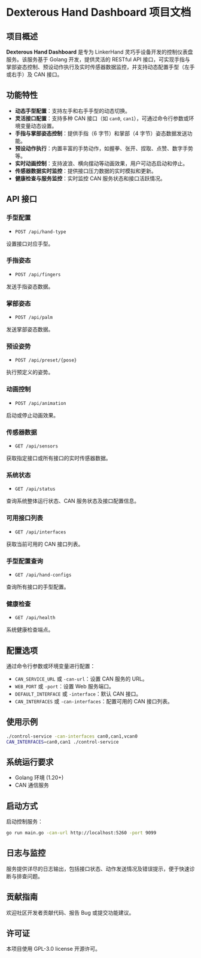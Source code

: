 # Dexterous Hand Dashboard 项目文档

## 项目概述

**Dexterous Hand Dashboard** 是专为 LinkerHand 灵巧手设备开发的控制仪表盘服务。该服务基于 Golang 开发，提供灵活的 RESTful API 接口，可实现手指与掌部姿态控制、预设动作执行及实时传感器数据监控，并支持动态配置手型（左手或右手）及 CAN 接口。

## 功能特性

* **动态手型配置**：支持左手和右手手型的动态切换。
* **灵活接口配置**：支持多种 CAN 接口（如 `can0`, `can1`），可通过命令行参数或环境变量动态设置。
* **手指与掌部姿态控制**：提供手指（6 字节）和掌部（4 字节）姿态数据发送功能。
* **预设动作执行**：内置丰富的手势动作，如握拳、张开、捏取、点赞、数字手势等。
* **实时动画控制**：支持波浪、横向摆动等动画效果，用户可动态启动和停止。
* **传感器数据实时监控**：提供接口压力数据的实时模拟和更新。
* **健康检查与服务监控**：实时监控 CAN 服务状态和接口活跃情况。

## API 接口

### 手型配置

* `POST /api/hand-type`

设置接口对应手型。

### 手指姿态

* `POST /api/fingers`

发送手指姿态数据。

### 掌部姿态

* `POST /api/palm`

发送掌部姿态数据。

### 预设姿势

* `POST /api/preset/{pose}`

执行预定义的姿势。

### 动画控制

* `POST /api/animation`

启动或停止动画效果。

### 传感器数据

* `GET /api/sensors`

获取指定接口或所有接口的实时传感器数据。

### 系统状态

* `GET /api/status`

查询系统整体运行状态、CAN 服务状态及接口配置信息。

### 可用接口列表

* `GET /api/interfaces`

获取当前可用的 CAN 接口列表。

### 手型配置查询

* `GET /api/hand-configs`

查询所有接口的手型配置。

### 健康检查

* `GET /api/health`

系统健康检查端点。

## 配置选项

通过命令行参数或环境变量进行配置：

* `CAN_SERVICE_URL` 或 `-can-url`：设置 CAN 服务的 URL。
* `WEB_PORT` 或 `-port`：设置 Web 服务端口。
* `DEFAULT_INTERFACE` 或 `-interface`：默认 CAN 接口。
* `CAN_INTERFACES` 或 `-can-interfaces`：配置可用的 CAN 接口列表。

## 使用示例

```bash
./control-service -can-interfaces can0,can1,vcan0
CAN_INTERFACES=can0,can1 ./control-service
```

## 系统运行要求

* Golang 环境 (1.20+)
* CAN 通信服务

## 启动方式

启动控制服务：

```bash
go run main.go -can-url http://localhost:5260 -port 9099
```

## 日志与监控

服务提供详尽的日志输出，包括接口状态、动作发送情况及错误提示，便于快速诊断与排查问题。

## 贡献指南

欢迎社区开发者贡献代码、报告 Bug 或提交功能建议。

## 许可证

本项目使用 GPL-3.0 license 开源许可。
